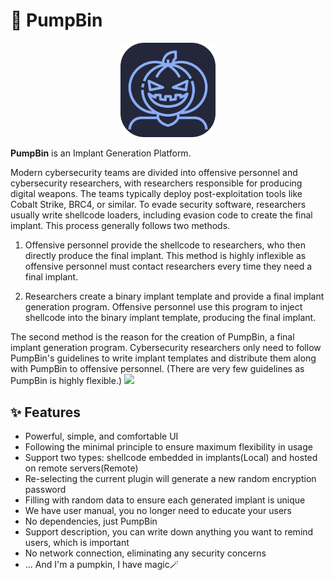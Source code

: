 # 🎃 PumpBin

<p align="center">
  <img src="logo/pumpbin-256.png" height="30%" width="30%">
</p>

**PumpBin** is an Implant Generation Platform.

Modern cybersecurity teams are divided into offensive personnel and cybersecurity researchers, with researchers responsible for producing digital weapons. The teams typically deploy post-exploitation tools like Cobalt Strike, BRC4, or similar.
To evade security software, researchers usually write shellcode loaders, including evasion code to create the final implant. This process generally follows two methods.

1. Offensive personnel provide the shellcode to researchers, who then directly produce the final implant. This method is highly inflexible as offensive personnel must contact researchers every time they need a final implant.

2. Researchers create a binary implant template and provide a final implant generation program. Offensive personnel use this program to inject shellcode into the binary implant template, producing the final implant.

The second method is the reason for the creation of PumpBin, a final implant generation program. Cybersecurity researchers only need to follow PumpBin's guidelines to write implant templates and distribute them along with PumpBin to offensive personnel. (There are very few guidelines as PumpBin is highly flexible.)
![](https://github.com/pumpbin/pumpbin/assets/120295547/549bbfa8-d8a4-44c6-89e1-3f24ef7897d2)

## ✨ Features

* Powerful, simple, and comfortable UI
* Following the minimal principle to ensure maximum flexibility in usage
* Support two types: shellcode embedded in implants(Local) and hosted on remote servers(Remote)
* Re-selecting the current plugin will generate a new random encryption password
* Filling with random data to ensure each generated implant is unique
* We have user manual, you no longer need to educate your users
* No dependencies, just PumpBin
* Support description, you can write down anything you want to remind users, which is important
* No network connection, eliminating any security concerns
* ... And I'm a pumpkin, I have magic🪄
